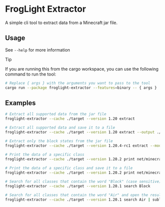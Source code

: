 # FrogLight Extractor

A simple cli tool to extract data from a Minecraft jar file.

## Usage

See `--help` for more information

> [!Tip]
> If you are running this from the cargo workspace, you can use the following command to run the tool:
>
> ```sh
> # Replace { args } with the arguments you want to pass to the tool
> cargo run --package froglight-extractor --features=binary -- { args }
> ```

## Examples

```sh
# Extract all supported data from the jar file
froglight-extractor --cache ./target --version 1.20 extract

# Extract all supported data and save it to a file
froglight-extractor --cache ./target --version 1.20 extract --output ./output.json

# Extract only the block states from the jar file
froglight-extractor --cache ./target --version 1.20.4-rc1 extract --module block-states
 
# Print the data of a specific class
froglight-extractor --cache ./target --version 1.20.2 print net/minecraft/block/Block.class

# Print the data of a specific class and save it to a file
froglight-extractor --cache ./target --version 1.20.2 print net/minecraft/block/Block.class --output ./output.json

# Search for all classes that contain the word "Block" (case sensitive)
froglight-extractor --cache ./target --version 1.20.1 search Block

# Search for all classes that contain the word "Air" and open the result in a text editor
froglight-extractor --cache ./target --version 1.20.1 search Air | subl -
```

